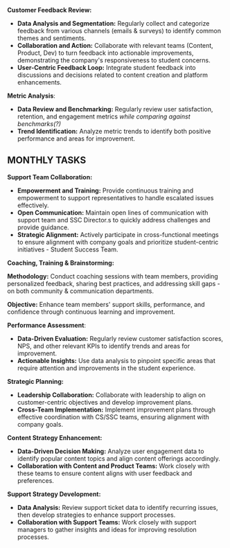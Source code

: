 
**Customer Feedback Review:**

- **Data Analysis and Segmentation:** Regularly collect and categorize feedback from various channels (emails & surveys) to identify common themes and sentiments.
- **Collaboration and Action:** Collaborate with relevant teams (Content, Product, Dev) to turn feedback into actionable improvements, demonstrating the company's responsiveness to student concerns.
- **User-Centric Feedback Loop:** Integrate student feedback into discussions and decisions related to content creation and platform enhancements.

**Metric Analysis**:

- **Data Review and Benchmarking:** Regularly review user satisfaction, retention, and engagement metrics _while comparing against benchmarks(?)_
- **Trend Identification:** Analyze metric trends to identify both positive performance and areas for improvement.

## **MONTHLY TASKS**

**Support Team Collaboration:**

- **Empowerment and Training:** Provide continuous training and empowerment to support representatives to handle escalated issues effectively.
- **Open Communication:** Maintain open lines of communication with support team and SSC Director.s to quickly address challenges and provide guidance.
- **Strategic Alignment:** Actively participate in cross-functional meetings to ensure alignment with company goals and prioritize student-centric initiatives - Student Success Team.

**Coaching, Training & Brainstorming:**

**Methodology:** Conduct coaching sessions with team members, providing personalized feedback, sharing best practices, and addressing skill gaps - on both community & communication departments.

**Objective:** Enhance team members' support skills, performance, and confidence through continuous learning and improvement.

**Performance Assessment**:

- **Data-Driven Evaluation:** Regularly review customer satisfaction scores, NPS, and other relevant KPIs to identify trends and areas for improvement.
- **Actionable Insights:** Use data analysis to pinpoint specific areas that require attention and improvements in the student experience.

**Strategic Planning:**

- **Leadership Collaboration:** Collaborate with leadership to align on customer-centric objectives and develop improvement plans.
- **Cross-Team Implementation:** Implement improvement plans through effective coordination with CS/SSC teams, ensuring alignment with company goals.

**Content Strategy Enhancement:**

- **Data-Driven Decision Making:** Analyze user engagement data to identify popular content topics and align content offerings accordingly.
- **Collaboration with Content and Product Teams:** Work closely with these teams to ensure content aligns with user feedback and preferences.

**Support Strategy Development:**

- **Data Analysis:** Review support ticket data to identify recurring issues, then develop strategies to enhance support processes.
- **Collaboration with Support Teams:** Work closely with support managers to gather insights and ideas for improving resolution processes.